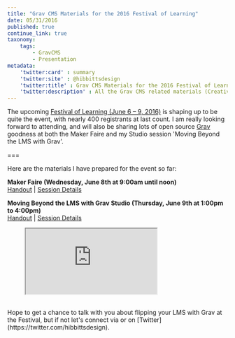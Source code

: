 ```yaml
---
title: "Grav CMS Materials for the 2016 Festival of Learning"
date: 05/31/2016
published: true
continue_link: true
taxonomy:
    tags:
        - GravCMS
        - Presentation
metadata:
    'twitter:card' : summary
    'twitter:site' : @hibbittsdesign
    'twitter:title' : Grav CMS Materials for the 2016 Festival of Learning
    'twitter:description' : All the Grav CMS related materials (Creative Commons licensed) I am preparing to share at the upcoming Festival of Learning.
---
```


The upcoming [Festival of Learning (June 6 – 9, 2016)](https://festival.bccampus.ca/) is shaping up to be quite the event, with nearly 400 registrants at last count. I am really looking forward to attending, and will also be sharing lots of open source [Grav](https://getgrav.org/) goodness at both the Maker Faire and my Studio session 'Moving Beyond the LMS with Grav'.

===

Here are the materials I have prepared for the event so far:

**Maker Faire (Wednesday, June 8th at 9:00am until noon)**  
[Handout](https://docs.google.com/document/d/1FIA1jXwjGkiEjvHte8CExrGGh8IuiuDoaNcEPeOuRog/edit?usp=sharing "Maker Faire Handout") | [Session Details](http://sched.co/6roD "Maker Faire Session Details")  

**Moving Beyond the LMS with Grav Studio (Thursday, June 9th at 1:00pm to 4:00pm)**  
[Handout](https://docs.google.com/document/d/1T_275jM2Q892ZSbUOu0l0nGsccisNNwlMcA4_gytOGo/edit?usp=sharing "Maker Faire Handout") |  [Session Details](http://sched.co/6iDH "Studio Session Details")  

<figure class="swipe"><iframe src="https://www.swipe.to/embed/4340n" allowfullscreen></iframe></figure>
<br>
Hope to get a chance to talk with you about flipping your LMS with Grav at the Festival, but if not let's connect via <paul@hibbittsdesign.org> or on [Twitter](https://twitter.com/hibbittsdesign).
